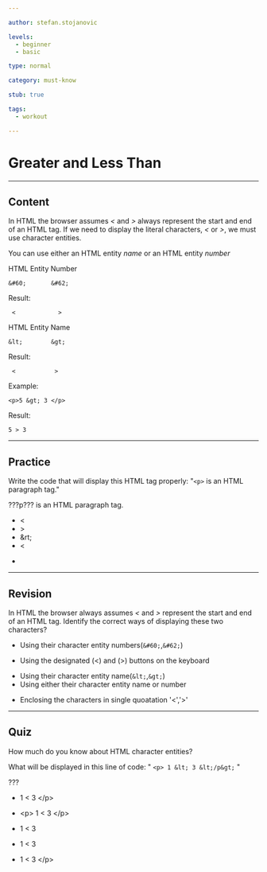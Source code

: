 ```yaml
---

author: stefan.stojanovic

levels:
  - beginner
  - basic

type: normal

category: must-know

stub: true

tags:
  - workout

---
```

# Greater and Less Than
---
## Content

In HTML the browser assumes *<* and *>* always represent the start and end of an HTML tag. If we need to display the literal characters, *<* or *>*, we must use character entities.

You can use either an HTML entity *name* or an HTML entity *number*

HTML Entity Number
```
&#60;       &#62;
```
Result:
```
 <            >
```
HTML Entity Name
```
&lt;        &gt;
```
Result:
```
 <           >
```

Example:
```
<p>5 &gt; 3 </p>

```
Result:
```
5 > 3
```


---
## Practice

Write the code that will display this HTML tag properly: "`<p>` is an HTML paragraph tag."

???p??? is an HTML paragraph tag.

* &lt;
* &gt;
* &rt;
* <
* >

---
## Revision

In HTML the browser always assumes *<* and *>* represent the start and end of an HTML tag. Identify the correct ways of displaying these two characters?

+ Using their character entity numbers(`&#60;`,`&#62;`)
- Using the designated (<) and (>) buttons on the keyboard
+ Using their character entity name(`&lt;`,`&gt;`)
+ Using either their character entity name or number
- Enclosing the characters in single quoatation '<','>'

---
## Quiz

How much do you know about HTML character entities?

What will be displayed in this line of code:
" `<p> 1 &lt; 3 &lt;/p&gt;` "

???

* <p> 1 < 3 &lt;/p&gt;
* &lt;p&gt; 1 < 3 &lt;/p&gt;
* <p> 1 < 3 </p>
* <p> 1 &lt; 3 </p>
* <p> 1 &lt; 3 &lt;/p&gt;
